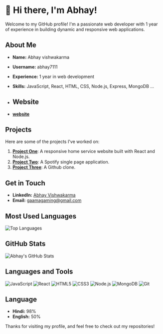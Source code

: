 # 👋 Hi there, I'm Abhay! 

Welcome to my GitHub profile! I'm a passionate web developer with 1 year of experience in building dynamic and responsive web applications.

## About Me

- **Name:** Abhay vishwakarma
- **Username:** abhay7111
- **Experience:** 1 year in web development
- **Skills:** JavaScript, React, HTML, CSS, Node.js, Express, MongoDB ...

- ## Website

- **[website](https://www.gaama.top)**

## Projects

Here are some of the projects I've worked on:

1. **[Project One](https://biz-growth.netlify.app/)**: A responsive home service website built with React and Node.js.
2. **[Project Two](https://abhay7111.github.io/spotify)**: A Spotify single page application.
3. **[Project Three](https://abhay7111github.netlify.app/)**: A Github clone.

## Get in Touch

- **LinkedIn:** [Abhay Vishwakarma](https://www.linkedin.com/in/abhay-vishwakarma-a72005259/)
- **Email:** gaamagaming@gmail.com
## Most Used Languages

![Top Languages](https://github-readme-stats.vercel.app/api/top-langs/?username=abhay7111&layout=compact&theme=radical)

## GitHub Stats

![Abhay's GitHub Stats](https://github-readme-stats.vercel.app/api?username=abhay7111&show_icons=true&theme=radical)

## Languages and Tools

![JavaScript](https://img.shields.io/badge/-JavaScript-000?&logo=JavaScript)
![React](https://img.shields.io/badge/-React-000?&logo=React)
![HTML5](https://img.shields.io/badge/-HTML5-000?&logo=HTML5)
![CSS3](https://img.shields.io/badge/-CSS3-000?&logo=CSS3)
![Node.js](https://img.shields.io/badge/-Node.js-000?&logo=Node.js)
![MongoDB](https://img.shields.io/badge/-MongoDB-000?&logo=MongoDB)
![Git](https://img.shields.io/badge/-Git-000?&logo=Git)

## Language 

- **Hindi:** 98%
- **English:** 50%

Thanks for visiting my profile, and feel free to check out my repositories!
